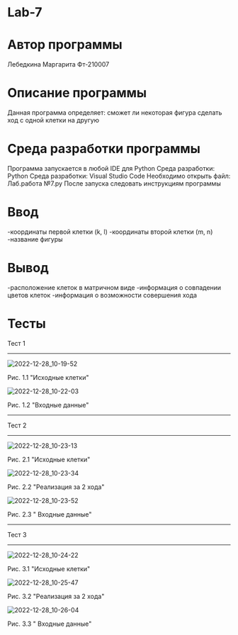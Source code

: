 # Lab-7
# Автор программы
Лебедкина Маргарита Фт-210007
# Описание программы
Данная программа определяет: сможет ли некоторая фигура сделать ход с одной клетки на другую
# Среда разработки программы
Программа запускается в любой IDE для Python
Среда разработки: Python
Среда разработки: Visual Studio Code
Необходимо открыть файл: Лаб.работа №7.py
После запуска следовать инструкциям программы
# Ввод
-координаты первой клетки (k, l)
-координаты второй клетки (m, n)
-название фигуры
# Вывод
-расположение клеток в матричном виде
-информация о совпадении цветов клеток
-информация о возможности совершения хода

# Тесты
Тест 1
___
![2022-12-28_10-19-52](https://user-images.githubusercontent.com/113675455/209762447-4b100f62-1709-484d-815e-764051bc2123.png)

Рис. 1.1 "Исходные клетки"

![2022-12-28_10-22-03](https://user-images.githubusercontent.com/113675455/209762467-4891402f-821c-4c93-a97a-6d854ca6d837.png)

Рис. 1.2 "Входные данные"
___
Тест 2
___
![2022-12-28_10-23-13](https://user-images.githubusercontent.com/113675455/209762551-83cb0219-f2c1-41a6-af9d-ca9c00c8f43a.png)

Рис. 2.1 "Исходные клетки"

![2022-12-28_10-23-34](https://user-images.githubusercontent.com/113675455/209762608-8ac60a09-2cda-4f7b-af8b-2db5360eb2af.png)

Рис. 2.2 "Реализация за 2 хода"

![2022-12-28_10-23-52](https://user-images.githubusercontent.com/113675455/209762667-cd91ca0c-2342-4032-a132-5af21907bd71.png)

Рис. 2.3 " Входные данные"

___
Тест 3
___

![2022-12-28_10-24-22](https://user-images.githubusercontent.com/113675455/209762737-74414be8-0cd7-46a7-9ee5-6fd1ffe4d347.png)

Рис. 3.1 "Исходные клетки"

![2022-12-28_10-25-47](https://user-images.githubusercontent.com/113675455/209762763-c82fc61b-f5a3-479a-b2d9-61f3c6a8884c.png)

Рис. 3.2 "Реализация за 2 хода"

![2022-12-28_10-26-04](https://user-images.githubusercontent.com/113675455/209762807-5670eb57-1e6c-4f4c-a075-48dce2728a31.png)

Рис. 3.3 " Входные данные"
